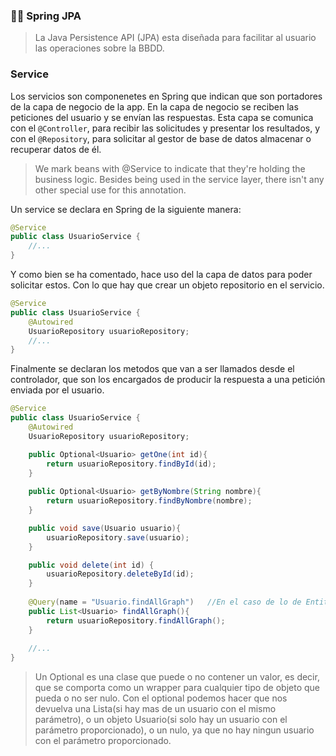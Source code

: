 ### 👨‍🏫 Spring JPA
> La Java Persistence API (JPA) esta diseñada para facilitar al usuario las operaciones sobre la BBDD.

### Service

Los servicios son componenetes en Spring que indican que son portadores de la capa de negocio de la app. En la capa de negocio se reciben las peticiones del usuario y se envían las respuestas. Esta capa se comunica con el `@Controller`, para recibir las solicitudes y presentar los resultados, y con el `@Repository`, para solicitar al gestor de base de datos almacenar o recuperar datos de él.

> We mark beans with @Service to indicate that they're holding the business logic. Besides being used in the service layer, there isn't any other special use for this annotation.

Un service se declara en Spring de la siguiente manera:

```java
@Service
public class UsuarioService {
    //...
}
```

Y como bien se ha comentado, hace uso del la capa de datos para poder solicitar estos. Con lo que hay que crear un objeto repositorio en el servicio.

```java
@Service
public class UsuarioService {
    @Autowired
    UsuarioRepository usuarioRepository;
    //...
}
```

Finalmente se declaran los metodos que van a ser llamados desde el controlador, que son los encargados de producir la respuesta a una petición enviada por el usuario.

```java
@Service
public class UsuarioService {
    @Autowired
    UsuarioRepository usuarioRepository;

    public Optional<Usuario> getOne(int id){
		return usuarioRepository.findById(id);
	}
	
	public Optional<Usuario> getByNombre(String nombre){
		return usuarioRepository.findByNombre(nombre);
	}

	public void save(Usuario usuario){
		usuarioRepository.save(usuario);
	}

    public void delete(int id) {
		usuarioRepository.deleteById(id);
	}
  
    @Query(name = "Usuario.findAllGraph")   //En el caso de lo de EntityGraph habría que hacerlo de esta manera
	public List<Usuario> findAllGraph(){
		return usuarioRepository.findAllGraph();
	}
	
    //...
}
```

> Un Optional es una clase que puede o no contener un valor, es decir, que se comporta como un wrapper para cualquier tipo de objeto que pueda o no ser nulo. Con el optional podemos hacer que nos devuelva una Lista(si hay mas de un usuario con el mismo parámetro), o un objeto Usuario(si solo hay un usuario con el parámetro proporcionado), o un nulo, ya que no hay ningun usuario con el parámetro proporcionado.

